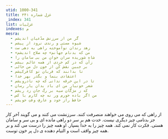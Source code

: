 ```yaml
---
utid: 1000-341
title: غزل شماره ۳۴۱
_index: 341
list: غزلیات
indexes: م
mesra:
  - گر من از سرزنش مدّعیان اندیشم
  - شیوه مستی و رندی نرود از پیشم
  - زهد رندان نوآموخته راهی به دهی ست
  - «من که بدنام جهانم» چه صلاح اندیشم
  - شاه شوریده سران خوان من بی سامان را
  - زآن که در کم خردی از همه عالم بیشم
  - بر جبین نقش کن از خون دل من خالی
  - تا بدانند که قربان تو کافرکیشم
  - اعتقادی بنما و بگذر بهر خدا
  - تا در این خرقه ندانی که چه نادرویشم
  - شعر خونبار من ای باد بدان یار رسان
  - که ز مژگان سیه بر رگ جان زد ریشم
  - من اگر باده خورم ور نه چه کارم با کس
  - حافظ راز خود و عارفِ وقتِ خویشم
---
```

از راهی که می روی می خواهند منصرفت کنند. سرزنشت می کنند و می گویند آخر کار جز بدنامی چیز دیگری نیست. خدت هم بر سر دو راهی مانده ای و بی سر و سامان هستی. فکرت کار نمی کند. همه چیز را به خدا بسپار. او همه چیز را درست می کند و بر همه چیز واقف است و التیام دهنده ی دل پر خون توست.
